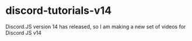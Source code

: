 # discord-tutorials-v14
Discord.JS version 14 has released, so I am making a new set of videos for Discord JS v14
